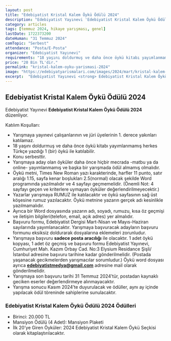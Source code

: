 ```yaml
---
layout: post
title: "Edebiyatist Kristal Kalem Öykü Ödülü 2024"
description: "Edebiyatist Yayınevi 'Edebiyatist Kristal Kalem Öykü Ödülü 2024' düzenliyor."
category: articles
tags: [temmuz 2024, hikaye yarışması, genel]
lastDate: 1722373200
dateHuman: "31 Temmuz 2024"
comTopic: "Serbest"
attendance: "Posta/E-Posta"
organizer: "Edebiyatist Yayınevi"
requirements: "18 yaşını doldurmuş ve daha önce öykü kitabı yayımlanmamış herkes katılabilir."
price: "20 Bin TL'dir."
permalink: "kristal-kalem-oyku-yarismasi-2024"
image: "https://edebiyatyarismalari.com/images/2024/mart/kristal-kalem-oyku-yarismasi-2024.jpg"
excerpt:  "Edebiyatist Yayınevi <strong> Edebiyatist Kristal Kalem Öykü Ödülü 2024 </strong> düzenliyor."
---
```


## Edebiyatist Kristal Kalem Öykü Ödülü 2024
Edebiyatist Yayınevi **Edebiyatist Kristal Kalem Öykü Ödülü 2024** düzenliyor.  

Katılım Koşulları:
- Yarışmaya yayınevi çalışanlarının ve jüri üyelerinin 1. derece yakınları katılamaz.
- 18 yaşını doldurmuş ve daha önce öykü kitabı yayımlanmamış herkes Türkçe yazdığı 1 (bir) öykü ile katılabilir.
- Konu serbesttir.
- Yarışmaya aday olan öyküler daha önce hiçbir mecrada -matbu ya da online- yayımlanmamış ve başka bir yarışmada ödül almamış olmalıdır.
- Öykü metni, Times New Roman yazı karakterinde, harfler 11 punto, satır aralığı 1.15, sayfa kenar boşlukları 2.5(normal) olacak şekilde Word programında yazılmalıdır ve 4 sayfayı geçmemelidir. (Önemli Not: 4 sayfayı geçen ve kriterlere uymayan öyküler değerlendirilmeyecektir.)
- Yazarlar yarışmaya RUMUZ ile katılacaktır ve öykü sayfasının sağ üst köşesine rumuz yazılacaktır. Öykü metnine yazarın gerçek adı kesinlikle yazılmamalıdır.
- Ayrıca bir Word dosyasında yazarın adı, soyadı, rumuzu, kısa öz geçmişi ve iletişim bilgileri(telefon, email, açık adres) yer almalıdır.
- Başvuru formu, Edebiyatist Dergisi Mart-Nisan ve Mayıs-Haziran sayılarında yayımlanacaktır. Yarışmaya başvuracak adayların başvuru formunu eksiksiz doldurarak dosyalarına eklemeleri zorunludur.
- Yarışmaya başvuru **sadece posta aracılığı** ile olacaktır. 1 adet öykü kopyası, 1 adet öz geçmiş ve başvuru formu Edebiyatist Yayınevi, Cumhuriyet Mah. Kazım Orbay Cad. No:3 Elysium Residance Şişli/İstanbul adresine başvuru tarihine kadar gönderilmelidir. (Postada yaşanacak gecikmelerden yarışmacılar sorumludur.) Öykü word dosyası ayrıca **edebiyatistmedya@gmail.com** adresine mail olarak gönderilmelidir.
- Yarışmaya son başvuru tarihi 31 Temmuz 2024’tür, postadan kaynaklı geciken eserler değerlendirmeye alınmayacaktır.
- Yarışma sonucu Kasım 2024’te duyurulacak ve ödüller, aynı ay içinde yapılacak ödül töreninde sahiplerine sunulacaktır.


### Edebiyatist Kristal Kalem Öykü Ödülü 2024 Ödülleri
- Birinci: 20.000 TL
- Mansiyon Ödülü (4 Adet): Mansiyon Plaketi
- İlk 20’ye Giren Öyküler: 2024 Edebiyatist Kristal Kalem Öykü Seçkisi olarak kitaplaştırılacaktır.